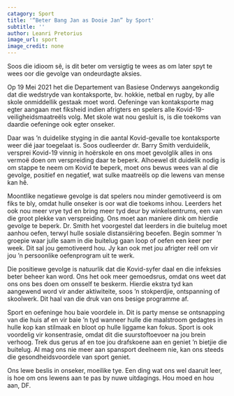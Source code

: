 ```yaml
---
catagory: Sport
title: '“Beter Bang Jan as Dooie Jan” by Sport'
subtitle: ''
author: Leanri Pretorius
image_url: sport
image_credit: none
---
```


Soos die idioom sê, is dit beter om versigtig te wees as om later spyt te wees oor die gevolge van ondeurdagte aksies.

Op 19 Mei 2021 het die Departement van Basiese Onderwys aangekondig dat die wedstryde van kontaksporte, bv. hokkie, netbal en rugby, by alle skole onmiddellik gestaak moet word. Oefeninge van kontaksporte mag egter aangaan met fiksheid indien afrigters en spelers alle Kovid-19-veiligheidsmaatreëls volg. Met skole wat nou gesluit is, is die toekoms van daardie oefeninge ook egter onseker.

Daar was ’n duidelike styging in die aantal Kovid-gevalle toe kontaksporte weer dié jaar toegelaat is. Soos oudleerder dr. Barry Smith verduidelik, versprei Kovid-19 vinnig in hoërskole en ons moet gevolglik alles in ons vermoë doen om verspreiding daar te beperk. Alhoewel dit duidelik nodig is om stappe te neem om Kovid te beperk, moet ons bewus wees van al die gevolge, positief en negatief, wat sulke maatreëls op die lewens van mense kan hê.

Moontlike negatiewe gevolge is dat spelers nou minder gemotiveerd is om fiks te bly, omdat hulle onseker is oor wat die toekoms inhou. Leerders het ook nou meer vrye tyd en bring meer tyd deur by winkelsentrums, een van die groot plekke van verspreiding. Ons moet aan maniere dink om hierdie gevolge te beperk. Dr. Smith het voorgestel dat leerders in die buitelug moet aanhou oefen, terwyl hulle sosiale distansiëring beoefen. Begin sommer ’n groepie waar julle saam in die buitelug gaan loop of oefen een keer per week. Dit sal jou gemotiveerd hou. Jy kan ook met jou afrigter reël om vir jou ’n persoonlike oefenprogram uit te werk.

Die positiewe gevolge is natuurlik dat die Kovid-syfer daal en die infeksies beter beheer kan word. Ons het ook meer gemoedsrus, omdat ons weet dat ons ons bes doen om onsself te beskerm. Hierdie ekstra tyd kan aangewend word vir ander aktiwiteite, soos ’n stokperdjie, ontspanning of skoolwerk. Dit haal van die druk van ons besige programme af.

Sport en oefeninge hou baie voordele in. Dit is party mense se ontsnapping van die huis af en vir baie ’n tyd wanneer hulle die maalstroom gedagtes in hulle kop kan stilmaak en bloot op hulle liggame kan fokus. Sport is ook voordelig vir konsentrasie, omdat dit die suurstoftoevoer na jou brein verhoog. Trek dus gerus af en toe jou drafskoene aan en geniet ’n bietjie die buitelug. Al mag ons nie meer aan spansport deelneem nie, kan ons steeds die gesondheidsvoordele van sport geniet.

Ons lewe beslis in onseker, moeilike tye. Een ding wat ons wel daaruit leer, is hoe om ons lewens aan te pas by nuwe uitdagings. Hou moed en hou aan, DF.
